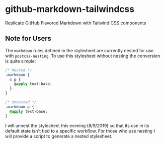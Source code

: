 # github-markdown-tailwindcss
Replicate GitHub Flavored Markdown with Tailwind CSS components

## Note for Users

The `markdown` rules defined in the stylesheet are currently nested for use with `postcss-nesting`. To use this stylesheet without nesting the conversion is quite simple:

```css
/* Nested */
.markdown {
  & p {
    @apply text-base;
  }
}

/* Unnested */
.markdown p {
  @apply text-base;
}
```

I will unnest the stylesheet this evening (8/9/2019) so that its use in its default state isn't tied to a specific workflow. For those who use nesting I will provide a script to generate a nested stylesheet.

